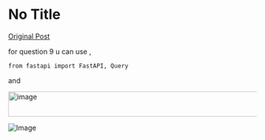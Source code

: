 # No Title

[Original Post](https://discourse.onlinedegree.iitm.ac.in/t/161120/161)

<p>for question 9 u can use ,</p>
<p><code>from fastapi import FastAPI, Query</code></p>
<p>and</p>
<p><img src="https://europe1.discourse-cdn.com/flex013/uploads/iitm/optimized/3X/e/e/eeb2657ff48229df8814e1756112074a16590de2_2_690x51.png" alt="image" data-base62-sha1="y3BQJYAacECp1pIQdZimM98SLLk" width="690" height="51" srcset="https://europe1.discourse-cdn.com/flex013/uploads/iitm/optimized/3X/e/e/eeb2657ff48229df8814e1756112074a16590de2_2_690x51.png, https://europe1.discourse-cdn.com/flex013/uploads/iitm/optimized/3X/e/e/eeb2657ff48229df8814e1756112074a16590de2_2_1035x76.png 1.5x, https://europe1.discourse-cdn.com/flex013/uploads/iitm/original/3X/e/e/eeb2657ff48229df8814e1756112074a16590de2.png 2x" data-dominant-color="272A2A"></p>

![Image](https://europe1.discourse-cdn.com/flex013/uploads/iitm/optimized/3X/e/e/eeb2657ff48229df8814e1756112074a16590de2_2_690x51.png)